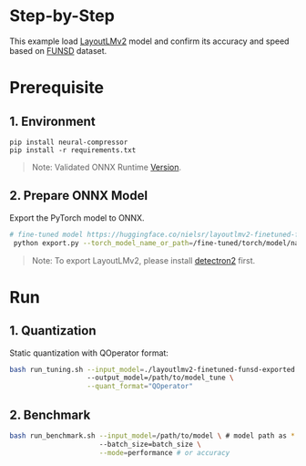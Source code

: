 Step-by-Step
============

This example load [LayoutLMv2](https://huggingface.co/microsoft/layoutlmv2-base-uncased) model and confirm its accuracy and speed based on [FUNSD](https://huggingface.co/datasets/nielsr/funsd) dataset.

# Prerequisite

## 1. Environment
```shell
pip install neural-compressor
pip install -r requirements.txt
```
> Note: Validated ONNX Runtime [Version](/docs/source/installation_guide.md#validated-software-environment).

## 2. Prepare ONNX Model
Export the PyTorch model to ONNX.

```bash
# fine-tuned model https://huggingface.co/nielsr/layoutlmv2-finetuned-funsd
 python export.py --torch_model_name_or_path=/fine-tuned/torch/model/name/or/path
```
> Note: To export LayoutLMv2, please install [detectron2](https://github.com/facebookresearch/detectron2) first.

# Run

## 1. Quantization

Static quantization with QOperator format:

```bash
bash run_tuning.sh --input_model=./layoutlmv2-finetuned-funsd-exported.onnx \ # onnx model path as *.onnx
                   --output_model=/path/to/model_tune \
                   --quant_format="QOperator"
```


## 2. Benchmark

```bash
bash run_benchmark.sh --input_model=/path/to/model \ # model path as *.onnx
                      --batch_size=batch_size \
                      --mode=performance # or accuracy
```
